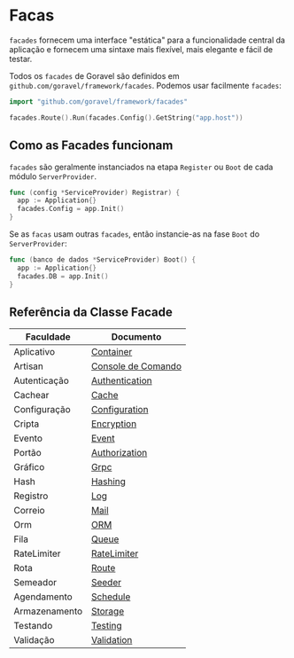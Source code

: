 # Facas

`facades` fornecem uma interface "estática" para a funcionalidade central da aplicação e fornecem uma sintaxe mais flexível, mais
elegante e fácil de testar.

Todos os `facades` de Goravel são definidos em `github.com/goravel/framework/facades`. Podemos usar facilmente `facades`:

```go
import "github.com/goravel/framework/facades"

facades.Route().Run(facades.Config().GetString("app.host"))
```

## Como as Facades funcionam

`facades` são geralmente instanciados na etapa `Register` ou `Boot` de cada módulo `ServerProvider`.

```go
func (config *ServiceProvider) Registrar) {
  app := Application{}
  facades.Config = app.Init()
}
```

Se as `facas` usam outras `facades`, então instancie-as na fase `Boot` do `ServerProvider`:

```go
func (banco de dados *ServiceProvider) Boot() {
  app := Application{}
  facades.DB = app.Init()
}
```

## Referência da Classe Facade

| Faculdade     | Documento                                    |
| ------------- | -------------------------------------------- |
| Aplicativo    | [Container](../foundation/container)         |
| Artisan       | [Console de Comando](../advanced/artisan)    |
| Autenticação  | [Authentication](../security/authentication) |
| Cachear       | [Cache](../advanced/cache)                   |
| Configuração  | [Configuration](../quickstart/configuration) |
| Cripta        | [Encryption](../security/encryption)         |
| Evento        | [Event](../advanced/events)                  |
| Portão        | [Authorization](../security/authorization)   |
| Gráfico       | [Grpc](../basic/grpc)                        |
| Hash          | [Hashing](../security/hashing)               |
| Registro      | [Log](../basic/logging)                      |
| Correio       | [Mail](../advanced/mail)                     |
| Orm           | [ORM](../orm/quickstart)                     |
| Fila          | [Queue](../advanced/queues)                  |
| RateLimiter   | [RateLimiter](../basic/routing)              |
| Rota          | [Route](../basic/routing)                    |
| Semeador      | [Seeder](../orm/seeding)                     |
| Agendamento   | [Schedule](../advanced/schedule)             |
| Armazenamento | [Storage](../advanced/schedule)              |
| Testando      | [Testing](../testing/quickstart)             |
| Validação     | [Validation](../advanced/schedule)           |
